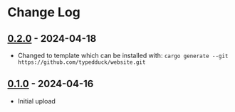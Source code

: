 # Change Log

## [0.2.0](https://github.com/typedduck/website/tree/v0.1.0) - 2024-04-18

* Changed to template which can be installed with:
  `cargo generate --git https://github.com/typedduck/website.git`

## [0.1.0](https://github.com/typedduck/website/tree/v0.1.0) - 2024-04-16

* Initial upload
